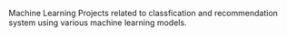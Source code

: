 Machine Learning Projects related to classfication and recommendation system using various machine learning models.
 
 
 
 
